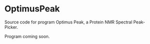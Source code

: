 # OptimusPeak
Source code for program Optimus Peak, a Protein NMR Spectral Peak-Picker. 

Program coming soon.
